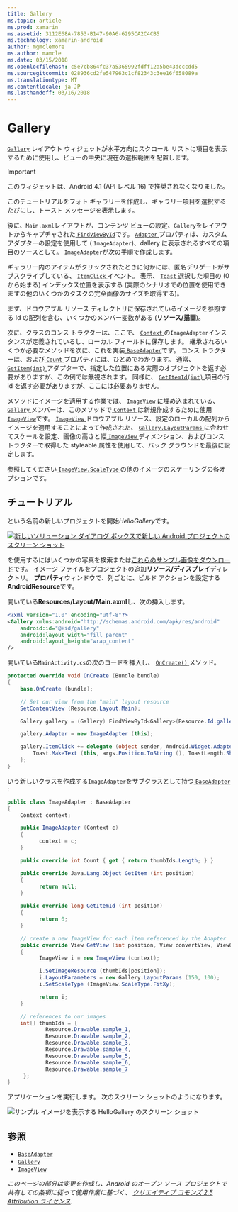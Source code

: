 ```yaml
---
title: Gallery
ms.topic: article
ms.prod: xamarin
ms.assetid: 3112E68A-7853-B147-90A6-6295CA2C4CB5
ms.technology: xamarin-android
author: mgmclemore
ms.author: mamcle
ms.date: 03/15/2018
ms.openlocfilehash: c5e7cb864fc37a5365992fdff12a5be43dcccdd5
ms.sourcegitcommit: 028936cd2fe547963c1cf82343c3ee16f658089a
ms.translationtype: MT
ms.contentlocale: ja-JP
ms.lasthandoff: 03/16/2018
---
```

# <a name="gallery"></a>Gallery

[`Gallery`](https://developer.xamarin.com/api/type/Android.Widget.Gallery/) レイアウト ウィジェットが水平方向にスクロール リストに項目を表示するために使用し、ビューの中央に現在の選択範囲を配置します。

> [!IMPORTANT]
> このウィジェットは、Android 4.1 (API レベル 16) で推奨されなくなりました。 

このチュートリアルをフォト ギャラリーを作成し、ギャラリー項目を選択するたびにし、トースト メッセージを表示します。

後に、`Main.axml`レイアウトが、コンテンツ ビューの設定、`Gallery`をレイアウトからキャプチャされた[ `FindViewById`](https://developer.xamarin.com/api/member/Android.App.Activity.FindViewById/p/System.Int32/)です。
[ `Adapter` ](https://developer.xamarin.com/api/property/Android.Widget.AdapterView.RawAdapter/)プロパティは、カスタム アダプターの設定を使用して ( `ImageAdapter`)、dallery に表示されるすべての項目のソースとして。 `ImageAdapter`が次の手順で作成します。

ギャラリー内のアイテムがクリックされたときに何かには、匿名デリゲートがサブスクライブしている、 [ `ItemClick` ](https://developer.xamarin.com/api/event/Android.Widget.AdapterView.ItemClick/)イベント。 表示、 [ `Toast` ](https://developer.xamarin.com/api/type/Android.Widget.Toast/)選択した項目の (0 から始まる) インデックス位置を表示する (実際のシナリオでの位置を使用できますの他のいくつかのタスクの完全画像のサイズを取得する)。

まず、ドロウアブル リソース ディレクトリに保存されているイメージを参照する Id の配列を含む、いくつかのメンバー変数がある (**リソース/描画**)。

次に、クラスのコンス トラクターは、ここで、 [ `Context` ](https://developer.xamarin.com/api/type/Android.Content.Context/)の`ImageAdapter`インスタンスが定義されているし、ローカル フィールドに保存します。
継承されるいくつか必要なメソッドを次に、これを実装[ `BaseAdapter`](https://developer.xamarin.com/api/type/Android.Widget.BaseAdapter/)です。
コンス トラクターは、および[ `Count` ](https://developer.xamarin.com/api/property/Android.Widget.BaseAdapter.Count/)プロパティには、ひとめでわかります。 通常、 [ `GetItem(int)` ](https://developer.xamarin.com/api/member/Android.Widget.BaseAdapter.GetItem/p/System.Int32/)アダプターで、指定した位置にある実際のオブジェクトを返す必要がありますが、この例では無視されます。 同様に、 [ `GetItemId(int)` ](https://developer.xamarin.com/api/member/Android.Widget.BaseAdapter.GetItemId/p/System.Int32/)項目の行 id を返す必要がありますが、ここには必要ありません。

メソッドにイメージを適用する作業では、 [ `ImageView` ](https://developer.xamarin.com/api/type/Android.Widget.ImageView/)に埋め込まれている、 [ `Gallery` ](https://developer.xamarin.com/api/type/Android.Widget.Gallery/)メンバーは、このメソッドで[ `Context` ](https://developer.xamarin.com/api/type/Android.Content.Context/)は新規作成するために使用[ `ImageView`](https://developer.xamarin.com/api/type/Android.Widget.ImageView/)です。
[ `ImageView` ](https://developer.xamarin.com/api/type/Android.Widget.ImageView/)ドロウアブル リソース、設定のローカルの配列からイメージを適用することによって作成された、 [ `Gallery.LayoutParams` ](https://developer.xamarin.com/api/type/Android.Widget.Gallery+LayoutParams/) に合わせてスケールを設定、画像の高さと幅[ `ImageView` ](https://developer.xamarin.com/api/type/Android.Widget.ImageView/)ディメンション、およびコンス トラクターで取得した styleable 属性を使用して、バック グラウンドを最後に設定します。

参照してください[ `ImageView.ScaleType` ](https://developer.xamarin.com/api/type/Android.Widget.ImageView+ScaleType/)の他のイメージのスケーリングの各オプションです。

## <a name="walkthrough"></a>チュートリアル

という名前の新しいプロジェクトを開始*HelloGallery*です。

[![新しいソリューション ダイアログ ボックスで新しい Android プロジェクトのスクリーン ショット](gallery-images/hellogallery1-sml.png)](gallery-images/hellogallery1.png#lightbox)

を使用するにはいくつかの写真を検索または[これらのサンプル画像をダウンロード](http://developer.android.com/shareables/sample_images.zip)です。
イメージ ファイルをプロジェクトの追加**リソース/ディスプレイ**ディレクトリ。 **プロパティ**ウィンドウで、列ごとに、ビルド アクションを設定する**AndroidResource**です。

開いている**Resources/Layout/Main.axml**し、次の挿入します。

```xml
<?xml version="1.0" encoding="utf-8"?>
<Gallery xmlns:android="http://schemas.android.com/apk/res/android"
    android:id="@+id/gallery"
    android:layout_width="fill_parent"
    android:layout_height="wrap_content"
/>
```

開いている`MainActivity.cs`の次のコードを挿入し、 [ `OnCreate()` ](https://developer.xamarin.com/api/member/Android.App.Activity.OnCreate/p/Android.OS.Bundle/)メソッド。

```csharp
protected override void OnCreate (Bundle bundle)
{
    base.OnCreate (bundle);

    // Set our view from the "main" layout resource
    SetContentView (Resource.Layout.Main);

    Gallery gallery = (Gallery) FindViewById<Gallery>(Resource.Id.gallery);

    gallery.Adapter = new ImageAdapter (this);

    gallery.ItemClick += delegate (object sender, Android.Widget.AdapterView.ItemClickEventArgs args) {
        Toast.MakeText (this, args.Position.ToString (), ToastLength.Short).Show ();
    };
}
```

いう新しいクラスを作成する`ImageAdapter`をサブクラスとして持つ[ `BaseAdapter` ](https://developer.xamarin.com/api/type/Android.Widget.BaseAdapter/):

```csharp
public class ImageAdapter : BaseAdapter
{
    Context context;

    public ImageAdapter (Context c)
    {
          context = c;
    }

    public override int Count { get { return thumbIds.Length; } }

    public override Java.Lang.Object GetItem (int position)
    {
          return null;
    }

    public override long GetItemId (int position)
    {
          return 0;
    }

    // create a new ImageView for each item referenced by the Adapter
    public override View GetView (int position, View convertView, ViewGroup parent)
    {
          ImageView i = new ImageView (context);

          i.SetImageResource (thumbIds[position]);
          i.LayoutParameters = new Gallery.LayoutParams (150, 100);
          i.SetScaleType (ImageView.ScaleType.FitXy);

          return i;
    }

    // references to our images
    int[] thumbIds = {
            Resource.Drawable.sample_1,
            Resource.Drawable.sample_2,
            Resource.Drawable.sample_3,
            Resource.Drawable.sample_4,
            Resource.Drawable.sample_5,
            Resource.Drawable.sample_6,
            Resource.Drawable.sample_7
     };
}

```

アプリケーションを実行します。 次のスクリーン ショットのようになります。

![サンプル イメージを表示する HelloGallery のスクリーン ショット](gallery-images/hellogallery3.png)



## <a name="references"></a>参照

-   [`BaseAdapter`](https://developer.xamarin.com/api/type/Android.Widget.BaseAdapter/)
-   [`Gallery`](https://developer.xamarin.com/api/type/Android.Widget.Gallery/)
-   [`ImageView`](https://developer.xamarin.com/api/type/Android.Widget.ImageView/)

*このページの部分は変更を作成し、Android のオープン ソース プロジェクトで共有しての条項に従って使用作業に基づく、*
[*クリエイティブ コモンズ 2.5 Attribution ライセンス*](http://creativecommons.org/licenses/by/2.5/).


